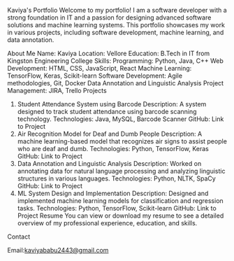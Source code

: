 Kaviya's Portfolio
Welcome to my portfolio! I am a software developer with a strong foundation in IT and a passion for designing advanced software solutions and machine learning systems. This portfolio showcases my work in various projects, including software development, machine learning, and data annotation.

About Me
Name: Kaviya
Location: Vellore
Education: B.Tech in IT from Kingston Engineering College
Skills:
Programming: Python, Java, C++
Web Development: HTML, CSS, JavaScript, React
Machine Learning: TensorFlow, Keras, Scikit-learn
Software Development: Agile methodologies, Git, Docker
Data Annotation and Linguistic Analysis
Project Management: JIRA, Trello
Projects
1. Student Attendance System using Barcode
Description: A system designed to track student attendance using barcode scanning technology.
Technologies: Java, MySQL, Barcode Scanner
GitHub: Link to Project
2. Air Recognition Model for Deaf and Dumb People
Description: A machine learning-based model that recognizes air signs to assist people who are deaf and dumb.
Technologies: Python, TensorFlow, Keras
GitHub: Link to Project
3. Data Annotation and Linguistic Analysis
Description: Worked on annotating data for natural language processing and analyzing linguistic structures in various languages.
Technologies: Python, NLTK, SpaCy
GitHub: Link to Project
4. ML System Design and Implementation
Description: Designed and implemented machine learning models for classification and regression tasks.
Technologies: Python, TensorFlow, Scikit-learn
GitHub: Link to Project
Resume
You can view or download my resume to see a detailed overview of my professional experience, education, and skills.

Contact

Email:kaviyababu2443@gmail.com
